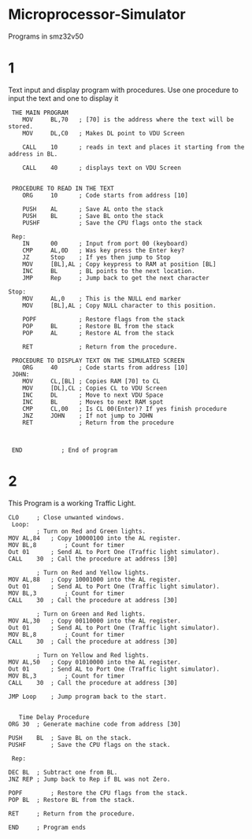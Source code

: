 # Microprocessor-Simulator
Programs in smz32v50

# 1

Text input and display program with procedures.
Use one procedure to input the text and one to display it



     THE MAIN PROGRAM
        MOV     BL,70   ; [70] is the address where the text will be stored. 
        MOV     DL,C0   ; Makes DL point to VDU Screen

        CALL    10      ; reads in text and places it starting from the address in BL.

        CALL    40      ; displays text on VDU Screen


     PROCEDURE TO READ IN THE TEXT
        ORG     10      ; Code starts from address [10]

        PUSH    AL      ; Save AL onto the stack
        PUSH    BL      ; Save BL onto the stack
        PUSHF           ; Save the CPU flags onto the stack

     Rep:
        IN      00      ; Input from port 00 (keyboard)
        CMP     AL,0D   ; Was key press the Enter key?
        JZ      Stop    ; If yes then jump to Stop
        MOV     [BL],AL ; Copy keypress to RAM at position [BL]
        INC     BL      ; BL points to the next location.
        JMP     Rep     ; Jump back to get the next character

    Stop:
        MOV     AL,0    ; This is the NULL end marker
        MOV     [BL],AL ; Copy NULL character to this position.

        POPF            ; Restore flags from the stack
        POP     BL      ; Restore BL from the stack
        POP     AL      ; Restore AL from the stack

        RET             ; Return from the procedure.

     PROCEDURE TO DISPLAY TEXT ON THE SIMULATED SCREEN
        ORG     40      ; Code starts from address [10]
     JOHN:
        MOV     CL,[BL] ; Copies RAM [70] to CL
        MOV     [DL],CL ; Copies CL to VDU Screen
        INC     DL      ; Move to next VDU Space
        INC     BL      ; Moves to next RAM spot
        CMP     CL,00   ; Is CL 00(Enter)? If yes finish procedure
        JNZ     JOHN    ; If not jump to JOHN
        RET             ; Return from the procedure



     END           ; End of program
# 2
This Program is a working Traffic Light.
     
	CLO		; Close unwanted windows.
     Loop:
     		; Turn on Red and Green lights.
	MOV AL,84	; Copy 10000100 into the AL register.
	MOV BL,8    	; Count for timer
	Out 01 		; Send AL to Port One (Traffic light simulator).
	CALL	30	; Call the procedure at address [30]

			; Turn on Red and Yellow lights.
	MOV AL,88	; Copy 10001000 into the AL register.
	Out 01 		; Send AL to Port One (Traffic light simulator).
	MOV BL,3     	; Count for timer
	CALL	30	; Call the procedure at address [30]

			; Turn on Green and Red lights.
	MOV AL,30	; Copy 00110000 into the AL register.
	Out 01		; Send AL to Port One (Traffic light simulator).
	MOV BL,8    	; Count for timer
	CALL	30	; Call the procedure at address [30]

			; Turn on Yellow and Red lights.
	MOV AL,50	; Copy 01010000 into the AL register.
	Out 01 		; Send AL to Port One (Traffic light simulator).
	MOV BL,3     	; Count for timer
	CALL	30	; Call the procedure at address [30]

	JMP Loop	; Jump program back to the start.


       Time Delay Procedure   	
	ORG	30	; Generate machine code from address [30]

	PUSH	BL	; Save BL on the stack.
	PUSHF		; Save the CPU flags on the stack.
     
     Rep:
	
	DEC	BL	; Subtract one from BL.
	JNZ	REP	; Jump back to Rep if BL was not Zero.

	POPF		; Restore the CPU flags from the stack.
	POP	BL	; Restore BL from the stack.

	RET		; Return from the procedure.

	END		; Program ends
